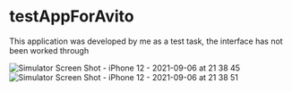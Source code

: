 # testAppForAvito
This application was developed by me as a test task, the interface has not been worked through

![Simulator Screen Shot - iPhone 12 - 2021-09-06 at 21 38 45](https://user-images.githubusercontent.com/55456532/132253543-3da92dbd-0c40-45bb-9be5-f5321e4bba68.png)
![Simulator Screen Shot - iPhone 12 - 2021-09-06 at 21 38 51](https://user-images.githubusercontent.com/55456532/132253529-7c9b948a-321e-451a-bd58-44d9e65f4070.png)

